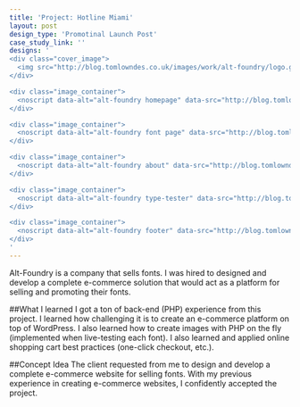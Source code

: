 ```yaml
---
title: 'Project: Hotline Miami'
layout: post
design_type: 'Promotinal Launch Post'
case_study_link: ''
designs: '
<div class="cover_image">
  <img src="http://blog.tomlowndes.co.uk/images/work/alt-foundry/logo.gif" alt="alt foundry logo"/>
</div>

<div class="image_container">
  <noscript data-alt="alt-foundry homepage" data-src="http://blog.tomlowndes.co.uk/images/work/alt-foundry/homepage.jpg" data-src-retina="http://blog.tomlowndes.co.uk/images/work/alt-foundry/homepage@2x.jpg"><img src="http://blog.tomlowndes.co.uk/images/work/alt-foundry/homepage.jpg" alt="alt-foundry homepage"></noscript>
</div>

<div class="image_container">
  <noscript data-alt="alt-foundry font page" data-src="http://blog.tomlowndes.co.uk/images/work/alt-foundry/font-page.png" data-src-retina="http://blog.tomlowndes.co.uk/images/work/alt-foundry/font-page@2x.png"><img src="http://blog.tomlowndes.co.uk/images/work/alt-foundry/font-page.png" alt="alt-foundry font page"></noscript>
</div>

<div class="image_container">
  <noscript data-alt="alt-foundry about" data-src="http://blog.tomlowndes.co.uk/images/work/alt-foundry/about.png" data-src-retina="http://blog.tomlowndes.co.uk/images/work/alt-foundry/about@2x.png"><img src="http://blog.tomlowndes.co.uk/images/work/alt-foundry/about.png" alt="alt-foundry about"></noscript>
</div>

<div class="image_container">
  <noscript data-alt="alt-foundry type-tester" data-src="http://blog.tomlowndes.co.uk/images/work/alt-foundry/type-tester.png" data-src-retina="http://blog.tomlowndes.co.uk/images/work/alt-foundry/type-tester@2x.png"><img src="http://blog.tomlowndes.co.uk/images/work/alt-foundry/type-tester.png" alt="alt-foundry type-tester"></noscript>
</div>

<div class="image_container">
  <noscript data-alt="alt-foundry footer" data-src="http://blog.tomlowndes.co.uk/images/work/alt-foundry/footer.png" data-src-retina="http://blog.tomlowndes.co.uk/images/work/alt-foundry/footer@2x.png"><img src="http://blog.tomlowndes.co.uk/images/work/alt-foundry/footer.png" alt="alt-foundry footer"></noscript>
</div>
'
---
```


Alt-Foundry is a company that sells fonts. I was hired to designed and develop a complete e-commerce solution that would act as a platform for selling and promoting their fonts.
<!--more-->

##What I learned
I got a ton of back-end (PHP) experience from this project. I learned how challenging it is to create an e-commerce platform on top of WordPress. I also learned how to create images with PHP on the fly (implemented when live-testing each font). I also learned and applied online shopping cart best practices (one-click checkout, etc.).


##Concept Idea
The client requested from me to design and develop a complete e-commerce website for selling fonts. With my previous experience in creating e-commerce websites, I confidently accepted the project.

